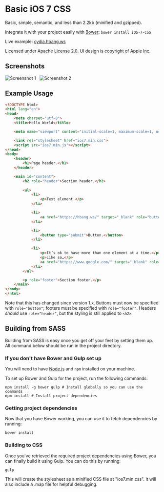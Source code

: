 # Basic iOS 7 CSS
Basic, simple, semantic, and less than 2.2kb (minified and gzipped).

Integrate it with your project easily with [Bower](https://bower.io/): `bower install iOS-7-CSS`

Live example: [cydia.hbang.ws](https://cydia.hbang.ws/depiction/ws.hbang.typestatus/)

Licensed under [Apache License 2.0](https://www.apache.org/licenses/LICENSE-2.0.html). UI design is copyright of Apple Inc.

## Screenshots
![Screenshot 1](https://i.imgur.com/XOKfDs3.png) &nbsp; ![Screenshot 2](https://i.imgur.com/5qAYSyl.png)

## Example Usage
```html
<!DOCTYPE html>
<html lang="en">
<head>
	<meta charset="utf-8">
	<title>Hello World</title>

	<meta name="viewport" content="initial-scale=1, maximum-scale=1, user-scalable=0">

	<link rel="stylesheet" href="ios7.min.css">
	<script src="ios7.min.js"></script>
</head>
<body>
	<header>
		<h1>Page header.</h1>
	</header>

	<main id="content">
		<h2 role="header">Section header.</h2>
		
		<ul>
			<li>
				<p>Text element.</p>
			</li>

			<li>
				<a href="https://hbang.ws/" target="_blank" role="button">Link.</a>
			</li>

			<li>
				<button type="submit">Button.</button>
			</li>

			<li>
				<p>It’s ok to have more than one element at a time.</p>
				<p>Like so…</p>
				<a href="https://www.google.com/" target="_blank" role="button">But you should probably only use that with multiple paragraphs.</a>
			</li>
		</ul>

		<p role="footer">Section footer.</p>
	</main>
</body>
</html>
```

Note that this has changed since version 1.x. Buttons must now be specified with `role="button"`; footers must be specified with `role="footer"`. Headers *should* use `role="header"`, but the styling is still applied to `<h2>`.

## Building from SASS

Building from SASS is easy once you get off your feet by setting them up. All command below should be run in the project directory.

### If you don't have Bower and Gulp set up

You will need to have [Node.js](https://nodejs.org) and `npm` installed on your machine.

To set up Bower and Gulp for the project, run the following commands:

```
npm install -g bower gulp # Install globally so you can use the commands
npm install # Install project dependencies
```

### Getting project dependencies

Now that you have Bower working, you can use it to fetch dependencies by running:

```
bower install
```

### Building to CSS

Once you've retrieved the required project dependencies using Bower, you can finally build it using Gulp. You can do this by running:

```
gulp
```

This will create the stylesheet as a minified CSS file at "ios7.min.css". It will also include a .map file for helpful debugging.
